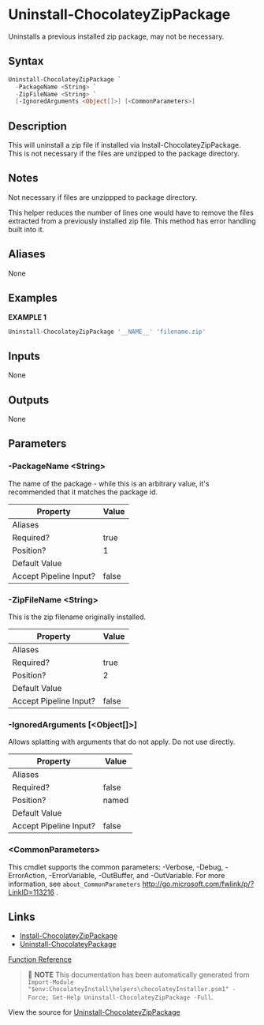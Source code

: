 ﻿---
Order: 440
xref: uninstall-chocolateyzippackage
Title: Uninstall-ChocolateyZipPackage
Description: Information on Uninstall-ChocolateyZipPackage function
RedirectFrom: docs/helpers-uninstall-chocolatey-zip-package
---

# Uninstall-ChocolateyZipPackage

<!-- This documentation is automatically generated from https://github.com/chocolatey/choco/blob/stable/src/chocolatey.resources/helpers/functions/Uninstall-ChocolateyZipPackage.ps1 using https://github.com/chocolatey/choco/blob/stable/GenerateDocs.ps1. Contributions are welcome at the original location(s). -->

Uninstalls a previous installed zip package, may not be necessary.

## Syntax

~~~powershell
Uninstall-ChocolateyZipPackage `
  -PackageName <String> `
  -ZipFileName <String> `
  [-IgnoredArguments <Object[]>] [<CommonParameters>]
~~~

## Description

This will uninstall a zip file if installed via Install-ChocolateyZipPackage.
This is not necessary if the files are unzipped to the package directory.

## Notes

Not necessary if files are unzippped to package directory.

This helper reduces the number of lines one would have to remove the
files extracted from a previously installed zip file.
This method has error handling built into it.

## Aliases

None

## Examples

 **EXAMPLE 1**

~~~powershell
Uninstall-ChocolateyZipPackage '__NAME__' 'filename.zip'

~~~

## Inputs

None

## Outputs

None

## Parameters

###  -PackageName &lt;String&gt;
The name of the package - while this is an arbitrary value, it's
recommended that it matches the package id.

Property               | Value
---------------------- | -----
Aliases                |
Required?              | true
Position?              | 1
Default Value          |
Accept Pipeline Input? | false

###  -ZipFileName &lt;String&gt;
This is the zip filename originally installed.

Property               | Value
---------------------- | -----
Aliases                |
Required?              | true
Position?              | 2
Default Value          |
Accept Pipeline Input? | false

###  -IgnoredArguments [&lt;Object[]&gt;]
Allows splatting with arguments that do not apply. Do not use directly.

Property               | Value
---------------------- | -----
Aliases                |
Required?              | false
Position?              | named
Default Value          |
Accept Pipeline Input? | false

### &lt;CommonParameters&gt;

This cmdlet supports the common parameters: -Verbose, -Debug, -ErrorAction, -ErrorVariable, -OutBuffer, and -OutVariable. For more information, see `about_CommonParameters` http://go.microsoft.com/fwlink/p/?LinkID=113216 .


## Links

 * [Install-ChocolateyZipPackage](xref:install-chocolateyzippackage)
 * [Uninstall-ChocolateyPackage](xref:uninstall-chocolateyzippackage)


[Function Reference](xref:powershell-reference)

> :memo: **NOTE** This documentation has been automatically generated from `Import-Module "$env:ChocolateyInstall\helpers\chocolateyInstaller.psm1" -Force; Get-Help Uninstall-ChocolateyZipPackage -Full`.

View the source for [Uninstall-ChocolateyZipPackage](https://github.com/chocolatey/choco/blob/stable/src/chocolatey.resources/helpers/functions/Uninstall-ChocolateyZipPackage.ps1)
